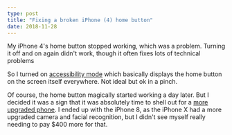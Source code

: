 ```yaml
---
type: post
title: "Fixing a broken iPhone (4) home button"
date: 2018-11-28
---
```


My iPhone 4's home button stopped working, which was a problem.
Turning it off and on again didn't work, though it often fixes lots of technical problems

So I turned on [accessibility mode](https://www.cnet.com/how-to/four-ways-to-fix-an-unresponsive-iphone-home-button/)
which basically displays the home button on the screen itself everywhere.
Not ideal but ok in a pinch.

Of course, the home button magically started working a day later.
But I decided it was a sign that it was absolutely time to shell out for
a [more upgraded phone](https://www.apple.com/iphone-8/specs/).
I ended up with the iPhone 8, as the iPhone X had a more upgraded camera
and facial recognition, but I didn't see myself really needing to pay $400 more for that.




